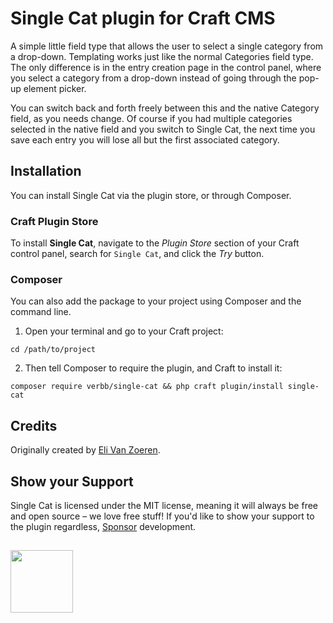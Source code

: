 # Single Cat plugin for Craft CMS
A simple little field type that allows the user to select a single category from a drop-down. Templating works just like the normal Categories field type. The only difference is in the entry creation page in the control panel, where you select a category from a drop-down instead of going through the pop-up element picker.

You can switch back and forth freely between this and the native Category field, as you needs change. Of course if you had multiple categories selected in the native field and you switch to Single Cat, the next time you save each entry you will lose all but the first associated category.

## Installation
You can install Single Cat via the plugin store, or through Composer.

### Craft Plugin Store
To install **Single Cat**, navigate to the _Plugin Store_ section of your Craft control panel, search for `Single Cat`, and click the _Try_ button.

### Composer
You can also add the package to your project using Composer and the command line.

1. Open your terminal and go to your Craft project:
```shell
cd /path/to/project
```

2. Then tell Composer to require the plugin, and Craft to install it:
```shell
composer require verbb/single-cat && php craft plugin/install single-cat
```

## Credits
Originally created by [Eli Van Zoeren](https://elivz.com).

## Show your Support
Single Cat is licensed under the MIT license, meaning it will always be free and open source – we love free stuff! If you'd like to show your support to the plugin regardless, [Sponsor](https://github.com/sponsors/verbb) development.

<h2></h2>

<a href="https://verbb.io" target="_blank">
    <img width="100" src="https://verbb.io/assets/img/verbb-pill.svg">
</a>

